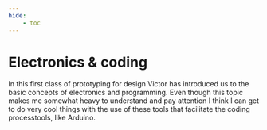 ```yaml
---
hide:
    - toc
---
```

# **Electronics & coding**

In this first class of prototyping for design Victor has introduced us to the basic concepts of electronics and programming. Even though this topic makes me somewhat heavy to understand and pay attention I think I can get to do very cool things with the use of these tools that facilitate the coding processtools, like Arduino. 
